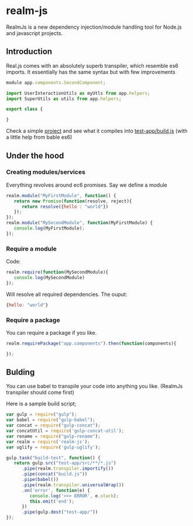 # realm-js
RealmJs is a new dependency injection/module handling tool for Node.js and javascript projects.

## Introduction
Real.js comes with an absolutely superb transpiler, which resemble es6 imports. It essentially has the same syntax but with few improvements

```js
module app.components.SecondComponent;

import UserInteractionUtils as myUtls from app.helpers;
import SuperUtils as utils from app.helpers;

export class {

}
```

Check a simple [project](test-app/src/app/) and see what it compiles into [test-app/build.js](test-app/build.js) (with a little help from bable es6)

## Under the hood

### Creating modules/services
Everything revolves around ec6 promises. Say we define a module
```js
realm.module("MyFirstModule", function() {
   return new Promise(function(resolve, reject){
      return resolve({hello : "world"})
   });
});
realm.module("MySecondModule", function(MyFirstModule) {
   console.log(MyFirstModule);
});
```

### Require a module
Code:
```js
realm.require(function(MySecondModule){
   console.log(MySecondModule)
});
```

Will resolve all required dependencies. The ouput:
```js
{hello: "world"}
```

### Require a package
You can require a package if you like.

```js
realm.requirePackage("app.components").then(function(components){

});
```


## Bulding

You can use babel to transpile your code into anything you like. (RealmJs transpiler should come first)

Here is a sample build script;

```js
var gulp = require("gulp");
var babel = require("gulp-babel");
var concat = require("gulp-concat");
var concatUtil = require('gulp-concat-util');
var rename = require("gulp-rename");
var realm = require('realm-js');
var uglify = require('gulp-uglify');

gulp.task("build-test", function() {
   return gulp.src("test-app/src/**/*.js")
      .pipe(realm.transpiler.importify())
      .pipe(concat("build.js"))
      .pipe(babel())
      .pipe(realm.transpiler.universalWrap())
      .on('error', function(e) {
         console.log('>>> ERROR', e.stack);
         this.emit('end');
      })
      .pipe(gulp.dest("test-app/"))
});
```
